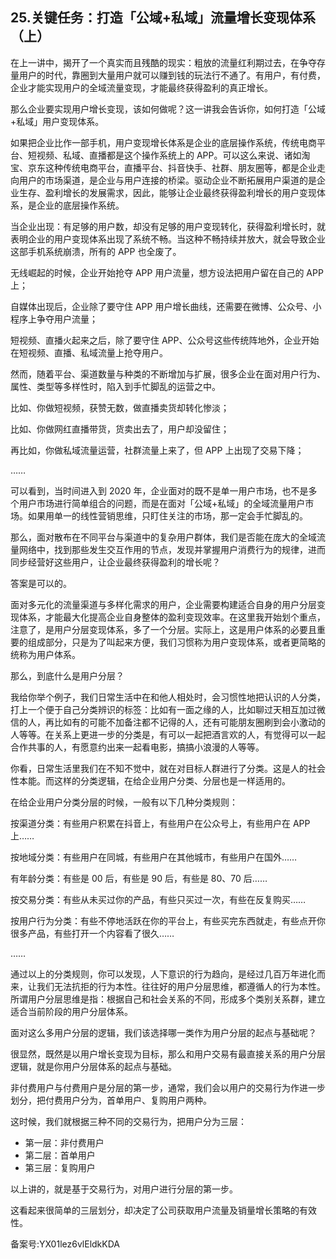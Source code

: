 ## 25.关键任务：打造「公域+私域」流量增长变现体系（上）
在上一讲中，揭开了一个真实而且残酷的现实：粗放的流量红利期过去，在争夺存量用户的时代，靠圈到大量用户就可以赚到钱的玩法行不通了。有用户，有付费，企业才能实现用户的全域流量变现，才能最终获得盈利的真正增长。


那么企业要实现用户增长变现，该如何做呢？这一讲我会告诉你，如何打造「公域+私域」用户变现体系。


如果把企业比作一部手机，用户变现增长体系是企业的底层操作系统，传统电商平台、短视频、私域、直播都是这个操作系统上的 APP。可以这么来说、诸如淘宝、京东这种传统电商平台，直播平台、抖音快手、社群、朋友圈等，都是企业走向用户的市场渠道，是企业与用户连接的桥梁。驱动企业不断拓展用户渠道的是企业生存、盈利增长的发展需求，因此，能够让企业最终获得盈利增长的用户变现体系，是企业的底层操作系统。


当企业出现：有足够的用户数，却没有足够的用户变现转化，获得盈利增长时，就表明企业的用户变现体系出现了系统不畅。当这种不畅持续并放大，就会导致企业这部手机系统崩溃，所有的 APP 也全废了。


无线崛起的时候，企业开始抢夺 APP 用户流量，想方设法把用户留在自己的 APP 上；


自媒体出现后，企业除了要守住 APP 用户增长曲线，还需要在微博、公众号、小程序上争夺用户流量；


短视频、直播火起来之后，除了要守住 APP、公众号这些传统阵地外，企业开始在短视频、直播、私域流量上抢夺用户。


然而，随着平台、渠道数量与种类的不断增加与扩展，很多企业在面对用户行为、属性、类型等多样性时，陷入到手忙脚乱的运营之中。


比如、你做短视频，获赞无数，做直播卖货却转化惨淡；


比如、你做网红直播带货，货卖出去了，用户却没留住；


再比如，你做私域流量运营，社群流量上来了，但 APP 上出现了交易下降；


……


可以看到，当时间进入到 2020 年，企业面对的既不是单一用户市场，也不是多个用户市场进行简单组合的问题，而是在面对「公域+私域」的全域流量用户市场。如果用单一的线性营销思维，只盯住关注的市场，那一定会手忙脚乱的。


那么，面对散布在不同平台与渠道中的复杂用户群体，我们是否能在庞大的全域流量网络中，找到那些发生交互作用的节点，发现并掌握用户消费行为的规律，进而同步经营好这些用户，让企业最终获得盈利的增长呢？


答案是可以的。


面对多元化的流量渠道与多样化需求的用户，企业需要构建适合自身的用户分层变现体系，才能最大化提高企业自身整体的盈利变现效率。在这里我开始划个重点，注意了，是用户分层变现体系，多了一个分层。实际上，这是用户体系的必要且重要的组成部分，只是为了叫起来方便，我们习惯称为用户变现体系，或者更简略的统称为用户体系。


那么，到底什么是用户分层？


我给你举个例子，我们日常生活中在和他人相处时，会习惯性地把认识的人分类，打上一个便于自己分类辨识的标签：比如有一面之缘的人，比如聊过天相互加过微信的人，再比如有的可能不加备注都不记得的人，还有可能朋友圈刷到会小激动的人等等。在关系上更进一步的分类是，有可以一起把酒言欢的人，有觉得可以一起合作共事的人，有愿意约出来一起看电影，搞搞小浪漫的人等等。


你看，日常生活里我们在不知不觉中，就在对目标人群进行了分类。这是人的社会性本能。而这样的分类逻辑，在给企业用户分类、分层也是一样适用的。


在给企业用户分类分层的时候，一般有以下几种分类规则：


按渠道分类：有些用户积累在抖音上，有些用户在公众号上，有些用户在 APP 上……


按地域分类：有些用户在同城，有些用户在其他城市，有些用户在国外……


有年龄分类：有些是 00 后，有些是 90 后，有些是 80、70 后……


按交易分类：有些从未买过你的产品，有些只买过一次，有些在反复购买……


按用户行为分类：有些不停地活跃在你的平台上，有些买完东西就走，有些点开你很多产品，有些打开一个内容看了很久……


……


通过以上的分类规则，你可以发现，人下意识的行为趋向，是经过几百万年进化而来，让我们无法抗拒的行为本性。往往好的用户分层思维，都遵循人的行为本性。所谓用户分层思维是指：根据自己和社会关系的不同，形成多个类别关系群，建立适合当前阶段的用户分层体系。


面对这么多用户分层的逻辑，我们该选择哪一类作为用户分层的起点与基础呢？


很显然，既然是以用户增长变现为目标，那么和用户交易有最直接关系的用户分层逻辑，就是你用户分层体系的起点与基础。


非付费用户与付费用户是分层的第一步，通常，我们会以用户的交易行为作进一步划分，把付费用户分为，首单用户、复购用户两种。


这时候，我们就根据三种不同的交易行为，把用户分为三层：


* 第一层：非付费用户
* 第二层：首单用户
* 第三层：复购用户

以上讲的，就是基于交易行为，对用户进行分层的第一步。


这看起来很简单的三层划分，却决定了公司获取用户流量及销量增长策略的有效性。


备案号:YX01lez6vlEldkKDA

